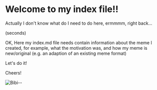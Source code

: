 # Welcome to my index file!!

Actually I don't know what do I need to do here, ermmmm, right back...


(seconds)

OK, Here my index.md file needs contain information about the meme I created, 
for example, what the motivation was, and how my meme is new/original 
(e.g. an adaption of an existing meme format)

Let's do it!

Cheers!

![Bibi--](https://media0.giphy.com/media/RJEBGVo2mrGxsujtAE/giphy.gif)
